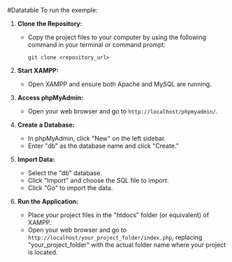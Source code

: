 #Datatable
To run the exemple:

1. **Clone the Repository:**
   - Copy the project files to your computer by using the following command in your terminal or command prompt:
     ```
     git clone <repository_url>
     ```

2. **Start XAMPP:**
   - Open XAMPP and ensure both Apache and MySQL are running.

3. **Access phpMyAdmin:**
   - Open your web browser and go to `http://localhost/phpmyadmin/`.

4. **Create a Database:**
   - In phpMyAdmin, click "New" on the left sidebar.
   - Enter "db" as the database name and click "Create."

5. **Import Data:**
   - Select the "db" database.
   - Click "Import" and choose the SQL file to import.
   - Click "Go" to import the data.

6. **Run the Application:**
   - Place your project files in the "htdocs" folder (or equivalent) of XAMPP.
   - Open your web browser and go to `http://localhost/your_project_folder/index.php`, replacing "your_project_folder" with the actual folder name where your project is located.
